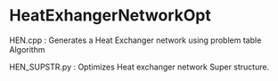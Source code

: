 # HeatExhangerNetworkOpt

HEN.cpp : Generates a Heat Exchanger network using problem table Algorithm

HEN_SUPSTR.py : Optimizes Heat exchanger network Super structure.
